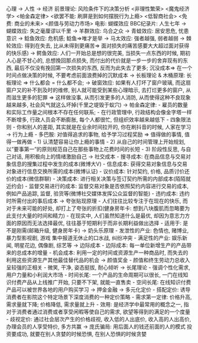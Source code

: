 心理 -> 人性 -> 经济
前景理论: 风险条件下的决策分析
<非理性繁荣>
<魔鬼经济学>
<帕金森定律>
<欲罢不能: 刷屏是到如何摆脱行为上瘾>
<低智商社会>
<免费: 商业的未来>
<颜值与劳动力市场>
电影: 蝴蝶效应
BBC纪录片: 人生七年
-> 蝴蝶效应: 失之毫厘谬以千里
-> 羊群效应: 乌合之众
-> 青蛙效应: 居安思危, 忧患意识
-> 鲶鱼效应: 危机感; 鲶鱼=>唯才是举
-> 马太效应: 强者越强, 弱者越弱
-> 棘轮效应: 得到在失去, 比从未得到更痛苦=> 面对损失的痛苦感要大大超过面对获得的快乐感) 
-> 鳄鱼效应: 人们一开始总是想的很完美, 当损失一点东西的时候, 期初人心是不甘心的, 总想挽回那点损失, 而付出的代价就是一步一步的舍弃现有的东西, 最后不仅没有挽回第一次损失的东西, 反而为此失去了更多; 沉没成本=> 在一个时间点做决策的时候, 不要考虑前面浪费掉的沉默成本
-> 长板理论 & 木桶原理: 长板理论 => 什么都会 = 什么都不会; 
-> 破窗效应: 如果有人打坏了窗户玻璃, 而这扇窗户又的补不到及时的维修, 别人就可能受到某些心理暗示, 去打烂更多的窗户, 从而滋生更多的犯罪 => 这样做没事, 从而引发更多的人消防, 从而使得这种不良现象越来越多, 社会风气就这么坏掉(千里之堤毁于蚁穴)
-> 帕金森定律: 
	- 雇员的数量和实际工作量之间根本不存在任何联系; 
	- 在行政管理中, 行政结构会像金字塔一样不断增多, 行政人员会不断膨胀, 每个人都很忙, 但组织效率越来越低下
	- 四象限法则
	- 你和别人的差距, 其实就是在业余时间拉开的, 你在刷抖音的时候, 人家在学习
-> 行为上瘾
	- 多巴胺: 对值得追求的事物, 给予学习过程奖励 => 值得做的事情, 值得一做再做
	- 1) 认清楚容易让你上瘾的事情
	- 2) 从自己的时间管理上开始规划, 以”要事第一”的原则规范自己在那些事物上花费时间的长短
	- 3) 阶段性反思, 与自己对话, 用积极向上的情绪激励自己
-> 社交成本
	- 搜寻成本: 在商品信息与交易对象信息的搜集过程中发生的成本(微博大V)
	- 信息成本: 获得交易对象信息与交易对象进行信息交换所需的成本(微博认证)
	- 议价成本: 针对契约, 价格, 品质讨价还价的成本(微信群聊)
	- 决策成本: 进行相关决策与签订契约所需的内部成本(陌陌就近约会)
	- 监督交易进行的成本: 监督交易对象是否依照契约内容进行交易的成本, 例如产品追踪, 监督, 验货等(微博社交媒体发挥公众监督的智能)
	- 违约成本: 违约时所需付出的事后成本
-> 夸张贴现原理
	- 人们往往比较专注于在现在的快乐, 而对于未来可能的好处, 却打上了夸张的折扣(健身房年卡: 想到八块腹肌而忽略要为此支付大量的时间和精力)
	- 在现实中, 人们虽然知道什么是最优, 却因为意志力方面的原因而无法选择最优, 往往基于短期利于而非长期利益做出选择
	- 适用于: 是不是刚需(邮箱升级, 健身房年卡)
-> 奶头乐原理
	- 发泄性的产业: 色情也, 赌博业, 暴力型影视剧, 游戏 集中报道无休止的口水战, 纠纷冲突
	- 满足性的产业: 娱乐新闻, 明星花边, 偶像剧, 综艺等
-> 边际成本
	- 边际成本: 每一单位新增生产的产品带来的总成本的增量
	- 机会成本: 利用一定的时间或资源生产一种商品时, 而失去的利用这些资源生产其他最佳替代品的机会 
-> 颜值奖金
	- 颜值和终生劳动力总收入呈较强的正相关
	- 微笑, 干净, 姿态挺拔, 耐心倾听
-> 长尾理论
	- 强调个性化需求, 用户力量和小利润大市场
	- 时间长尾: 一个产品的生命周期可以很长, 一门在线知识付费产品从上线推广开始, 只要不下架, 就能一直售卖
	- 空间长尾: 在线知识付费产品可以被世界各地的用户购买学习
-> 押金金融
-> 多元化定价
	- 搭配定价: 诱导消费者在影院这个特定场景下深度消费的一种定价策略
	- 需求第一定律: 价格升高, 需求量就下降; 价格降低, 需求量就上升
	- 效用: 是经济学中最常用的概念之一, 指对于消费者通过消费或者享受闲暇等使自己的需求, 欲望等得到的满足的一个度量
	- 歧视定价: 通过社会层次产生的价格歧视, 收入低的人出底价, 收入高的人出高价, 办理会员的人享受特价, 多方共赢
-> 庞氏骗局: 用后面人的钱还前面的人的模式
投资要成功, 就要在别人贪婪的时候恐惧, 在别人恐惧的时候贪婪

